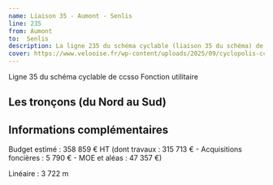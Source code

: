 ```yaml
---
name: Liaison 35 - Aumont - Senlis
line: 235
from: Aumont
to:  Senlis 
description: La ligne 235 du schéma cyclable (liaison 35 du schéma) de ccsso reliera Aumont à Senlis 
cover: https://www.velooise.fr/wp-content/uploads/2025/09/cyclopolis-ccsso-235.jpg
---
```

Ligne 35 du schéma cyclable de ccsso
Fonction utilitaire
## Les tronçons (du Nord au Sud)

## Informations complémentaires

Budget estimé : 358 859 € HT (dont travaux : 315 713 € - Acquisitions foncières : 5 790 € - MOE et aléas : 47 357 €)

Linéaire : 3 722 m

